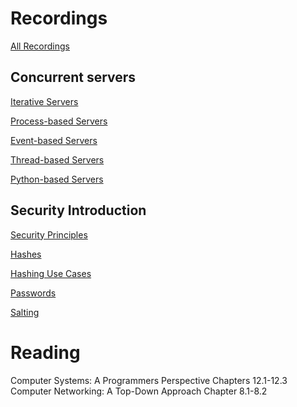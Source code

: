 # Recordings

[All Recordings](https://sid.erda.dk/sharelink/eDLFyPjU8i)

## Concurrent servers

[Iterative Servers](https://sid.erda.dk/share_redirect/H8GzZHR7JO)

[Process-based Servers](https://sid.erda.dk/share_redirect/Dqbs6IRNkJ)

[Event-based Servers](https://sid.erda.dk/share_redirect/eE9DLHXpbI)

[Thread-based Servers](https://sid.erda.dk/share_redirect/DwaXK0ftzb)

[Python-based Servers](https://sid.erda.dk/share_redirect/B1H453425b)

## Security Introduction

[Security Principles](https://sid.erda.dk/share_redirect/cCnlzaIREo)

[Hashes](https://sid.erda.dk/share_redirect/fAMmRJmaJa)

[Hashing Use Cases](https://sid.erda.dk/share_redirect/BkrliCtgwG)

[Passwords](https://sid.erda.dk/share_redirect/GUom5cmpRa)

[Salting](https://sid.erda.dk/share_redirect/EgY8LvLLHx)

# Reading

Computer Systems: A Programmers Perspective Chapters 12.1-12.3 
Computer Networking: A Top-Down Approach Chapter 8.1-8.2
